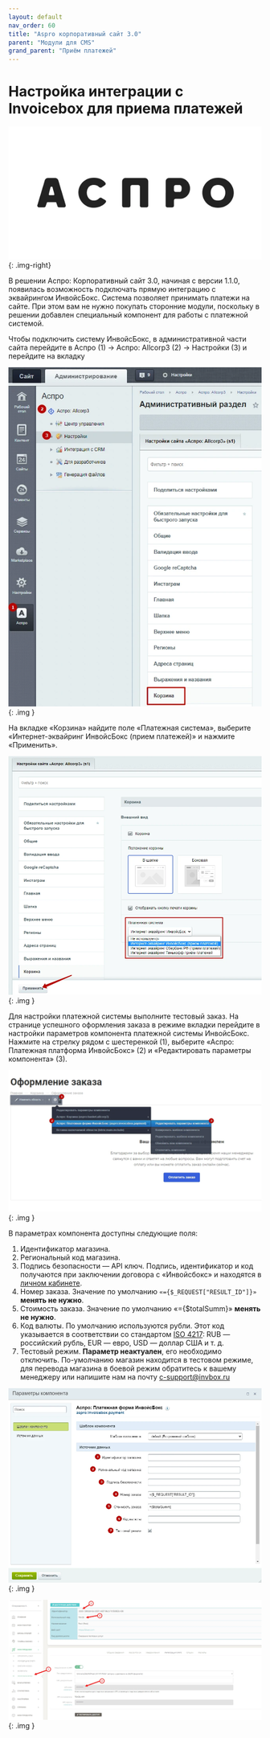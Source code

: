 ```yaml
---
layout: default
nav_order: 60
title: "Aspro корпоративный сайт 3.0"
parent: "Модули для CMS"
grand_parent: "Приём платежей"
---
```


# Настройка интеграции с Invoicebox для приема платежей

![Aspro](/assets/images/cms/aspro.png){: .img-right}

В решении Аспро: Корпоративный сайт 3.0, начиная с версии 1.1.0, появилась возможность подключать прямую интеграцию с эквайрингом ИнвойсБокс. Система позволяет принимать платежи на сайте. При этом вам не нужно покупать сторонние модули, поскольку в решении добавлен специальный компонент для работы с платежной системой.

Чтобы подключить систему ИнвойсБокс, в административной части сайта перейдите в Аспро (1) → Аспро: Allcorp3 (2) → Настройки (3) и перейдите на вкладку 

![Aspro](/assets/images/cms/aspro/1.png){: .img }

На вкладке «Корзина» найдите поле «Платежная система», выберите «Интернет-эквайринг ИнвойсБокс (прием платежей)» и нажмите «Применить».

![Aspro](/assets/images/cms/aspro/2.png){: .img }

Для настройки платежной системы выполните тестовый заказ. На странице успешного оформления заказа в режиме вкладки перейдите в настройки параметров компонента платежной системы ИнвойсБокс. Нажмите на стрелку рядом с шестеренкой (1), выберите «Аспро: Платежная платформа ИнвойсБокс» (2) и «Редактировать параметры компонента» (3).

![Aspro](/assets/images/cms/aspro/3.png){: .img }

В параметрах компонента доступны следующие поля:

1. Идентификатор магазина.
2. Региональный код магазина.
3. Подпись безопасности — API ключ. Подпись, идентификатор и код получаются при заключении договора с «Инвойсбокс» и находятся в [личном кабинете](https://business.invoicebox.ru/Login/).
4. Номер заказа. Значение по умолчанию `«={$_REQUEST["RESULT_ID"]}»` **менять не нужно**.
5. Стоимость заказа. Значение по умолчанию «={$totalSumm}» **менять не нужно**.
6. Код валюты. По умолчанию используются рубли. Этот код указывается в соответствии со стандартом [ISO 4217](/docs/dictionary/iso4217/): RUB — российский рубль, EUR — евро, USD — доллар США и т. д.
7. Тестовый режим. **Параметр неактуален**, его необходимо отключить. По-умолчанию магазин находится в тестовом режиме, для перевода магазина в боевой режим обратитесь к вашему менеджеру или напишите нам на почту [c-support@invbox.ru](mailto:c-support@invbox.ru) 

![Aspro](/assets/images/cms/aspro/4.png){: .img }

![Aspro](/assets/images/cms/aspro/5.jpg){: .img }
